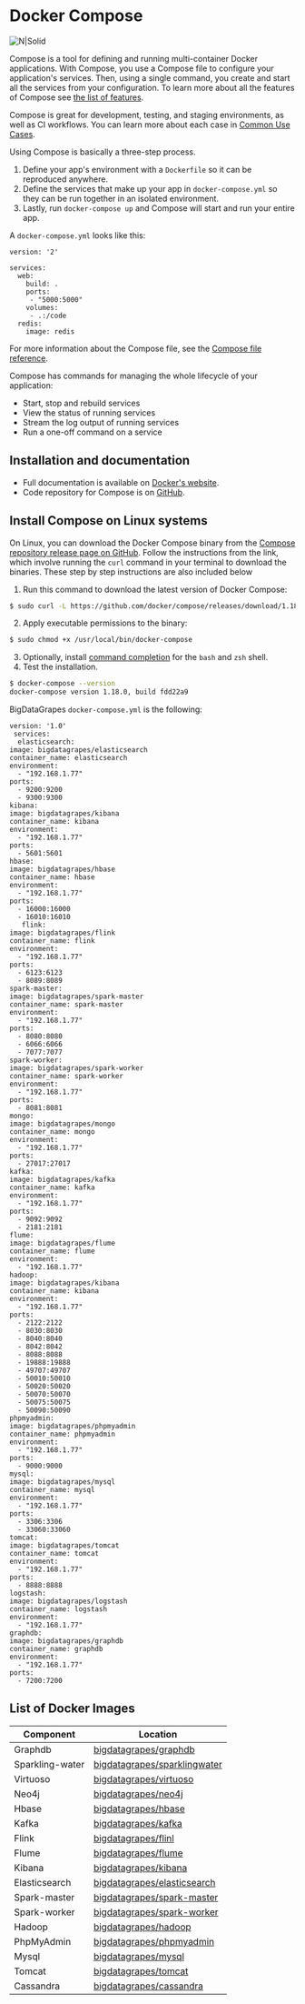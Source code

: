 # Docker Compose

![N|Solid](https://github.com/docker/compose/raw/master/logo.png?raw=true)

Compose is a tool for defining and running multi-container Docker applications.
With Compose, you use a Compose file to configure your application's services.
Then, using a single command, you create and start all the services
from your configuration. To learn more about all the features of Compose
see [the list of features](https://github.com/docker/docker.github.io/blob/master/compose/overview.md#features).

Compose is great for development, testing, and staging environments, as well as
CI workflows. You can learn more about each case in
[Common Use Cases](https://github.com/docker/docker.github.io/blob/master/compose/overview.md#common-use-cases).

Using Compose is basically a three-step process.

1. Define your app's environment with a `Dockerfile` so it can be
reproduced anywhere.
2. Define the services that make up your app in `docker-compose.yml` so
they can be run together in an isolated environment.
3. Lastly, run `docker-compose up` and Compose will start and run your entire app.

A `docker-compose.yml` looks like this:

    version: '2'

    services:
      web:
        build: .
        ports:
         - "5000:5000"
        volumes:
         - .:/code
      redis:
        image: redis

For more information about the Compose file, see the
[Compose file reference](https://github.com/docker/docker.github.io/blob/master/compose/compose-file/compose-versioning.md).

Compose has commands for managing the whole lifecycle of your application:

 * Start, stop and rebuild services
 * View the status of running services
 * Stream the log output of running services
 * Run a one-off command on a service

Installation and documentation
------------------------------

- Full documentation is available on [Docker's website](https://docs.docker.com/compose/).
- Code repository for Compose is on [GitHub](https://github.com/docker/compose).

Install Compose on Linux systems
------------------------------
On Linux, you can download the Docker Compose binary from the [Compose repository release page on GitHub](https://github.com/docker/compose/releases). Follow the instructions from the link, which involve running the `curl` command in your terminal to download the binaries. These step by step instructions are also included below

1. Run this command to download the latest version of Docker Compose:
```sh
$ sudo curl -L https://github.com/docker/compose/releases/download/1.18.0/docker-compose-`uname -s`-`uname -m` -o /usr/local/bin/docker-compose
```
2. Apply executable permissions to the binary:
```sh
$ sudo chmod +x /usr/local/bin/docker-compose
```
3. Optionally, install [command completion](https://docs.docker.com/compose/completion/) for the `bash` and `zsh` shell.
4. Test the installation.
```sh
$ docker-compose --version
docker-compose version 1.18.0, build fdd22a9
```

BigDataGrapes `docker-compose.yml` is the following:

    version: '1.0'
     services:
      elasticsearch:
    image: bigdatagrapes/elasticsearch
    container_name: elasticsearch
    environment:
      - "192.168.1.77"
	ports:
      - 9200:9200
      - 9300:9300  
    kibana:
    image: bigdatagrapes/kibana
    container_name: kibana
    environment:
	  - "192.168.1.77"
    ports:
      - 5601:5601
    hbase:
    image: bigdatagrapes/hbase
    container_name: hbase
    environment:
	  - "192.168.1.77"
    ports:
      - 16000:16000
      - 16010:16010
	   flink:
    image: bigdatagrapes/flink
    container_name: flink
    environment:
	  - "192.168.1.77"
    ports:
      - 6123:6123
      - 8089:8089
    spark-master:
    image: bigdatagrapes/spark-master
    container_name: spark-master
    environment:
	  - "192.168.1.77"
    ports:
      - 8080:8080
	  - 6066:6066
      - 7077:7077
    spark-worker:
    image: bigdatagrapes/spark-worker
    container_name: spark-worker
    environment:
	  - "192.168.1.77"
    ports:
      - 8081:8081
    mongo:
    image: bigdatagrapes/mongo
    container_name: mongo
    environment:
	  - "192.168.1.77"
    ports:
      - 27017:27017
    kafka:
    image: bigdatagrapes/kafka
    container_name: kafka
    environment:
	  - "192.168.1.77"
    ports:
      - 9092:9092	  
	  - 2181:2181	  
    flume:
    image: bigdatagrapes/flume
    container_name: flume
    environment:
	  - "192.168.1.77"
    hadoop:
    image: bigdatagrapes/kibana
    container_name: kibana
    environment:
	  - "192.168.1.77"
    ports:
      - 2122:2122
      - 8030:8030	
      - 8040:8040	
      - 8042:8042	
      - 8088:8088	
      - 19888:19888	
      - 49707:49707	
      - 50010:50010	
      - 50020:50020	
      - 50070:50070	
      - 50075:50075	
      - 50090:50090	
    phpmyadmin:
    image: bigdatagrapes/phpmyadmin
    container_name: phpmyadmin
    environment:
	  - "192.168.1.77"
    ports:
      - 9000:9000
    mysql:
    image: bigdatagrapes/mysql
    container_name: mysql
    environment:
	  - "192.168.1.77"
    ports:
      - 3306:3306
      - 33060:33060
    tomcat:
    image: bigdatagrapes/tomcat
    container_name: tomcat
    environment:
	  - "192.168.1.77"
    ports:
      - 8888:8888
    logstash:
    image: bigdatagrapes/logstash
    container_name: logstash
    environment:
	  - "192.168.1.77"
    graphdb:
    image: bigdatagrapes/graphdb
    container_name: graphdb
    environment:
	  - "192.168.1.77"	  
    ports:
      - 7200:7200


List of Docker Images
------------------------------


| Component | Location |
| ------ | ------ |
| Graphdb | [bigdatagrapes/graphdb](https://cloud.docker.com/u/bigdatagrapes/repository/docker/bigdatagrapes/graphdb) |
| Sparkling-water | [bigdatagrapes/sparklingwater](https://cloud.docker.com/u/bigdatagrapes/repository/docker/bigdatagrapes/sparklingwater) |
| Virtuoso | [bigdatagrapes/virtuoso](https://cloud.docker.com/u/bigdatagrapes/repository/docker/bigdatagrapes/virtuoso) |
| Neo4j | [bigdatagrapes/neo4j](https://cloud.docker.com/u/bigdatagrapes/repository/docker/bigdatagrapes/neo4j) |
| Hbase | [bigdatagrapes/hbase](https://cloud.docker.com/u/bigdatagrapes/repository/docker/bigdatagrapes/hbase) |
| Kafka | [bigdatagrapes/kafka](https://cloud.docker.com/u/bigdatagrapes/repository/docker/bigdatagrapes/kafka) |
| Flink | [bigdatagrapes/flinl](https://cloud.docker.com/u/bigdatagrapes/repository/docker/bigdatagrapes/flink) |
| Flume | [bigdatagrapes/flume](https://cloud.docker.com/u/bigdatagrapes/repository/docker/bigdatagrapes/flume) |
| Kibana | [bigdatagrapes/kibana](https://cloud.docker.com/u/bigdatagrapes/repository/docker/bigdatagrapes/kibana) |
| Elasticsearch | [bigdatagrapes/elasticsearch](https://cloud.docker.com/u/bigdatagrapes/repository/docker/bigdatagrapes/elasticsearch) |
| Spark-master | [bigdatagrapes/spark-master](https://cloud.docker.com/u/bigdatagrapes/repository/docker/bigdatagrapes/spark-master) |
| Spark-worker | [bigdatagrapes/spark-worker](https://cloud.docker.com/u/bigdatagrapes/repository/docker/bigdatagrapes/spark-worker) |
| Hadoop | [bigdatagrapes/hadoop](https://cloud.docker.com/u/bigdatagrapes/repository/docker/bigdatagrapes/hadoop) |
| PhpMyAdmin | [bigdatagrapes/phpmyadmin](https://cloud.docker.com/u/bigdatagrapes/repository/docker/bigdatagrapes/phpmyadmin) |
| Mysql | [bigdatagrapes/mysql](https://cloud.docker.com/u/bigdatagrapes/repository/docker/bigdatagrapes/mysql) |
| Tomcat | [bigdatagrapes/tomcat](https://cloud.docker.com/u/bigdatagrapes/repository/docker/bigdatagrapes/tomcat) |
| Cassandra | [bigdatagrapes/cassandra](https://cloud.docker.com/u/bigdatagrapes/repository/docker/bigdatagrapes/cassandra) |

